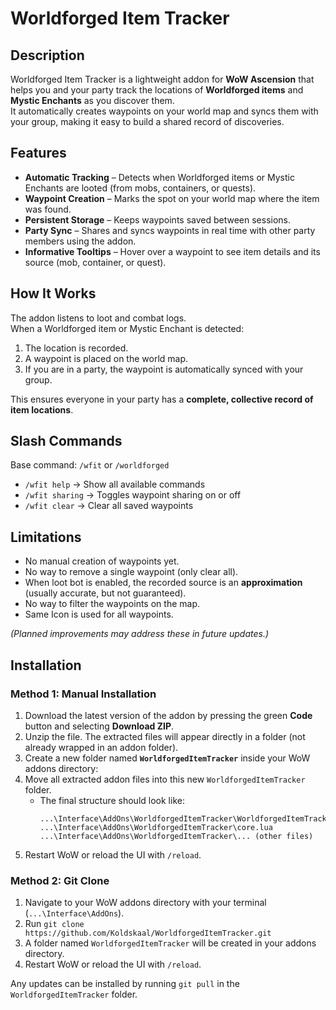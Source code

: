# Worldforged Item Tracker

## Description
Worldforged Item Tracker is a lightweight addon for **WoW Ascension** that helps you and your party track the locations of **Worldforged items** and **Mystic Enchants** as you discover them.  
It automatically creates waypoints on your world map and syncs them with your group, making it easy to build a shared record of discoveries.

## Features
* **Automatic Tracking** – Detects when Worldforged items or Mystic Enchants are looted (from mobs, containers, or quests).  
* **Waypoint Creation** – Marks the spot on your world map where the item was found.  
* **Persistent Storage** – Keeps waypoints saved between sessions.  
* **Party Sync** – Shares and syncs waypoints in real time with other party members using the addon.  
* **Informative Tooltips** – Hover over a waypoint to see item details and its source (mob, container, or quest).  

## How It Works
The addon listens to loot and combat logs.  
When a Worldforged item or Mystic Enchant is detected:  
1. The location is recorded.
2. A waypoint is placed on the world map.  
3. If you are in a party, the waypoint is automatically synced with your group.  

This ensures everyone in your party has a **complete, collective record of item locations**.

## Slash Commands
Base command: `/wfit` or `/worldforged`

- `/wfit help` → Show all available commands  
- `/wfit sharing` → Toggles waypoint sharing on or off  
- `/wfit clear` → Clear all saved waypoints  

## Limitations
- No manual creation of waypoints yet.  
- No way to remove a single waypoint (only clear all).  
- When loot bot is enabled, the recorded source is an **approximation** (usually accurate, but not guaranteed).  
- No way to filter the waypoints on the map.
- Same Icon is used for all waypoints.

*(Planned improvements may address these in future updates.)*

## Installation

### Method 1: Manual Installation
1. Download the latest version of the addon by pressing the green **Code** button and selecting **Download ZIP**.  
2. Unzip the file. The extracted files will appear directly in a folder (not already wrapped in an addon folder).  
3. Create a new folder named **`WorldforgedItemTracker`** inside your WoW addons directory: 
4. Move all extracted addon files into this new `WorldforgedItemTracker` folder.  
	- The final structure should look like:  
	  ```
	  ...\Interface\AddOns\WorldforgedItemTracker\WorldforgedItemTracker.toc
	  ...\Interface\AddOns\WorldforgedItemTracker\core.lua
	  ...\Interface\AddOns\WorldforgedItemTracker\... (other files)
	  ```
5. Restart WoW or reload the UI with `/reload`.

### Method 2: Git Clone
1. Navigate to your WoW addons directory with your terminal (`...\Interface\AddOns`).
2. Run `git clone https://github.com/Koldskaal/WorldforgedItemTracker.git`
3. A folder named `WorldforgedItemTracker` will be created in your addons directory.
4. Restart WoW or reload the UI with `/reload`.

Any updates can be installed by running `git pull` in the `WorldforgedItemTracker` folder.
